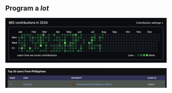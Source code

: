 ## Program a _lot_

![github history](../images/github.png)

![kattis ranklist](../images/kattis.png)
